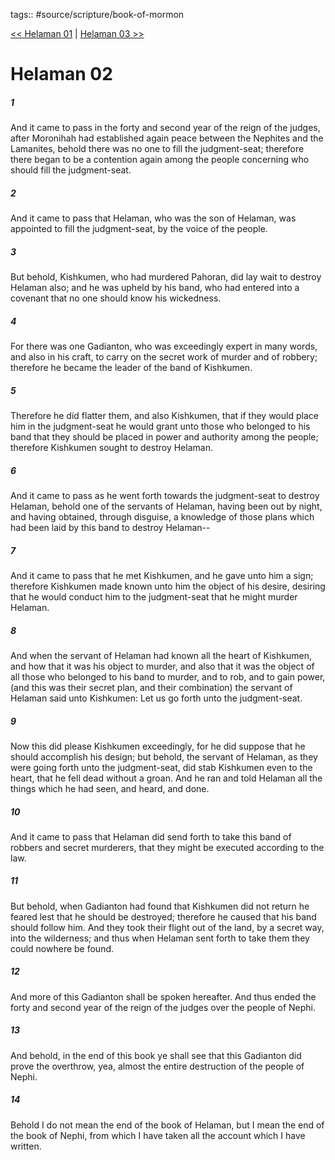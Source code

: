 tags:: #source/scripture/book-of-mormon

[<< Helaman 01](/Book_of_Mormon/10_Helaman/Helaman_01.md) | [Helaman 03 >>](/Book_of_Mormon/10_Helaman/Helaman_03.md)

# Helaman 02

##### 1

And it came to pass in the forty and second year of the reign of the judges, after Moronihah had established again peace between the Nephites and the Lamanites, behold there was no one to fill the judgment-seat; therefore there began to be a contention again among the people concerning who should fill the judgment-seat.

##### 2

And it came to pass that Helaman, who was the son of Helaman, was appointed to fill the judgment-seat, by the voice of the people.

##### 3

But behold, Kishkumen, who had murdered Pahoran, did lay wait to destroy Helaman also; and he was upheld by his band, who had entered into a covenant that no one should know his wickedness.

##### 4

For there was one Gadianton, who was exceedingly expert in many words, and also in his craft, to carry on the secret work of murder and of robbery; therefore he became the leader of the band of Kishkumen.

##### 5

Therefore he did flatter them, and also Kishkumen, that if they would place him in the judgment-seat he would grant unto those who belonged to his band that they should be placed in power and authority among the people; therefore Kishkumen sought to destroy Helaman.

##### 6

And it came to pass as he went forth towards the judgment-seat to destroy Helaman, behold one of the servants of Helaman, having been out by night, and having obtained, through disguise, a knowledge of those plans which had been laid by this band to destroy Helaman--

##### 7

And it came to pass that he met Kishkumen, and he gave unto him a sign; therefore Kishkumen made known unto him the object of his desire, desiring that he would conduct him to the judgment-seat that he might murder Helaman.

##### 8

And when the servant of Helaman had known all the heart of Kishkumen, and how that it was his object to murder, and also that it was the object of all those who belonged to his band to murder, and to rob, and to gain power, (and this was their secret plan, and their combination) the servant of Helaman said unto Kishkumen: Let us go forth unto the judgment-seat.

##### 9

Now this did please Kishkumen exceedingly, for he did suppose that he should accomplish his design; but behold, the servant of Helaman, as they were going forth unto the judgment-seat, did stab Kishkumen even to the heart, that he fell dead without a groan. And he ran and told Helaman all the things which he had seen, and heard, and done.

##### 10

And it came to pass that Helaman did send forth to take this band of robbers and secret murderers, that they might be executed according to the law.

##### 11

But behold, when Gadianton had found that Kishkumen did not return he feared lest that he should be destroyed; therefore he caused that his band should follow him. And they took their flight out of the land, by a secret way, into the wilderness; and thus when Helaman sent forth to take them they could nowhere be found.

##### 12

And more of this Gadianton shall be spoken hereafter. And thus ended the forty and second year of the reign of the judges over the people of Nephi.

##### 13

And behold, in the end of this book ye shall see that this Gadianton did prove the overthrow, yea, almost the entire destruction of the people of Nephi.

##### 14

Behold I do not mean the end of the book of Helaman, but I mean the end of the book of Nephi, from which I have taken all the account which I have written.
